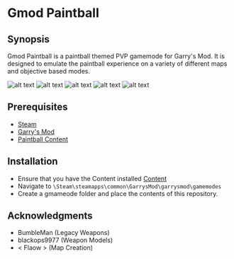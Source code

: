 # Gmod Paintball

## Synopsis

Gmod Paintball is a paintball themed PVP gamemode for Garry's Mod. It is designed to emulate the paintball experience on a variety of 
different maps and objective based modes.

![alt text](https://i.imgur.com/YEpuKsL.png "HUD")
![alt text](https://i.imgur.com/cyx4LBX.png "Scoreboard")
![alt text](https://i.imgur.com/aaHyFZM.png "Map Circulation")
![alt text](https://i.imgur.com/u311xfq.png "Team Selection")
![alt text](https://i.imgur.com/bjL0VWR.png "Death Screen")



## Prerequisites

* [Steam](http://store.steampowered.com/)
* [Garry's Mod](http://store.steampowered.com/app/4000/Garrys_Mod/)
* [Paintball Content](http://steamcommunity.com/sharedfiles/filedetails/?id=971546592)

## Installation

* Ensure that you have the Content installed [Content](http://steamcommunity.com/sharedfiles/filedetails/?id=971546592)
* Navigate to `\Steam\steamapps\common\GarrysMod\garrysmod\gamemodes`
* Create a gmameode folder and place the contents of this repository.

## Acknowledgments

* BumbleMan (Legacy Weapons)
* blackops9977 (Weapon Models)
* < Flaow > (Map Creation)


